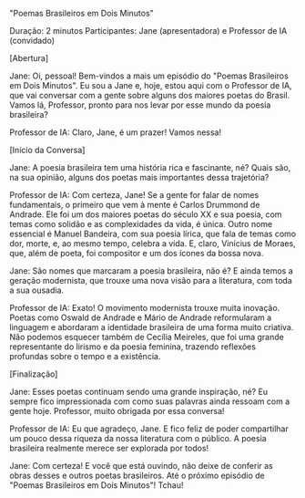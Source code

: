 "Poemas Brasileiros em Dois Minutos"

Duração: 2 minutos
Participantes: Jane (apresentadora) e Professor de IA (convidado)

[Abertura]

Jane:
Oi, pessoal! Bem-vindos a mais um episódio do "Poemas Brasileiros em Dois Minutos". Eu sou a Jane e, hoje, estou aqui com o Professor de IA, que vai conversar com a gente sobre alguns dos maiores poetas do Brasil. Vamos lá, Professor, pronto para nos levar por esse mundo da poesia brasileira?

Professor de IA:
Claro, Jane, é um prazer! Vamos nessa!

[Início da Conversa]

Jane:
A poesia brasileira tem uma história rica e fascinante, né? Quais são, na sua opinião, alguns dos poetas mais importantes dessa trajetória?

Professor de IA:
Com certeza, Jane! Se a gente for falar de nomes fundamentais, o primeiro que vem à mente é Carlos Drummond de Andrade. Ele foi um dos maiores poetas do século XX e sua poesia, com temas como solidão e as complexidades da vida, é única. Outro nome essencial é Manuel Bandeira, com sua poesia lírica, que fala de temas como dor, morte, e, ao mesmo tempo, celebra a vida. E, claro, Vinícius de Moraes, que, além de poeta, foi compositor e um dos ícones da bossa nova.

Jane:
São nomes que marcaram a poesia brasileira, não é? E ainda temos a geração modernista, que trouxe uma nova visão para a literatura, com toda a sua ousadia.

Professor de IA:
Exato! O movimento modernista trouxe muita inovação. Poetas como Oswald de Andrade e Mário de Andrade reformularam a linguagem e abordaram a identidade brasileira de uma forma muito criativa. Não podemos esquecer também de Cecília Meireles, que foi uma grande representante do lirismo e da poesia feminina, trazendo reflexões profundas sobre o tempo e a existência.

[Finalização]

Jane:
Esses poetas continuam sendo uma grande inspiração, né? Eu sempre fico impressionada com como suas palavras ainda ressoam com a gente hoje. Professor, muito obrigada por essa conversa!

Professor de IA:
Eu que agradeço, Jane. E fico feliz de poder compartilhar um pouco dessa riqueza da nossa literatura com o público. A poesia brasileira realmente merece ser explorada por todos!

Jane:
Com certeza! E você que está ouvindo, não deixe de conferir as obras desses e outros poetas brasileiros. Até o próximo episódio de "Poemas Brasileiros em Dois Minutos"!
Tchau!

